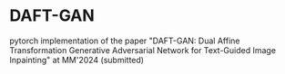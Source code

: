 # DAFT-GAN
pytorch implementation of the paper "DAFT-GAN: Dual Affine Transformation Generative Adversarial Network for Text-Guided Image Inpainting" at MM'2024 (submitted)
